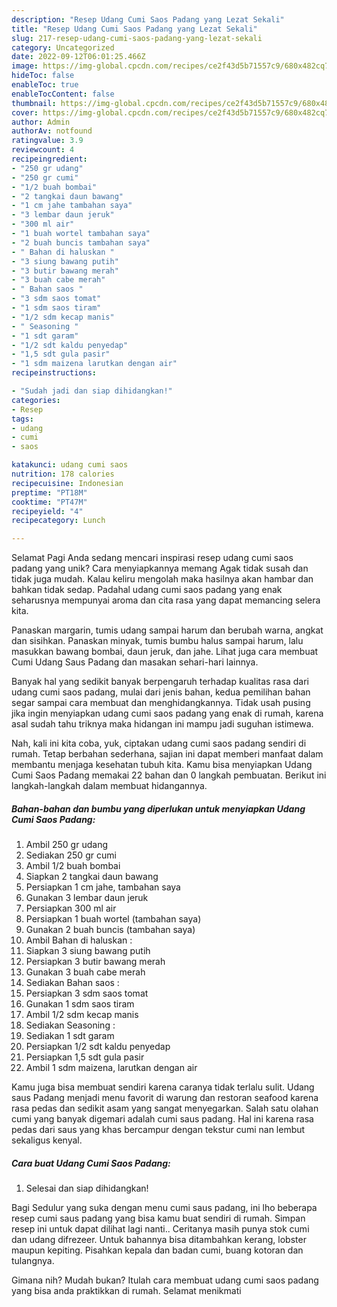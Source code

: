 ```yaml
---
description: "Resep Udang Cumi Saos Padang yang Lezat Sekali"
title: "Resep Udang Cumi Saos Padang yang Lezat Sekali"
slug: 217-resep-udang-cumi-saos-padang-yang-lezat-sekali
category: Uncategorized
date: 2022-09-12T06:01:25.466Z
image: https://img-global.cpcdn.com/recipes/ce2f43d5b71557c9/680x482cq70/udang-cumi-saos-padang-foto-resep-utama.jpg
hideToc: false
enableToc: true
enableTocContent: false
thumbnail: https://img-global.cpcdn.com/recipes/ce2f43d5b71557c9/680x482cq70/udang-cumi-saos-padang-foto-resep-utama.jpg
cover: https://img-global.cpcdn.com/recipes/ce2f43d5b71557c9/680x482cq70/udang-cumi-saos-padang-foto-resep-utama.jpg
author: Admin
authorAv: notfound
ratingvalue: 3.9
reviewcount: 4
recipeingredient:
- "250 gr udang"
- "250 gr cumi"
- "1/2 buah bombai"
- "2 tangkai daun bawang"
- "1 cm jahe tambahan saya"
- "3 lembar daun jeruk"
- "300 ml air"
- "1 buah wortel tambahan saya"
- "2 buah buncis tambahan saya"
- " Bahan di haluskan "
- "3 siung bawang putih"
- "3 butir bawang merah"
- "3 buah cabe merah"
- " Bahan saos "
- "3 sdm saos tomat"
- "1 sdm saos tiram"
- "1/2 sdm kecap manis"
- " Seasoning "
- "1 sdt garam"
- "1/2 sdt kaldu penyedap"
- "1,5 sdt gula pasir"
- "1 sdm maizena larutkan dengan air"
recipeinstructions:

- "Sudah jadi dan siap dihidangkan!"
categories:
- Resep
tags:
- udang
- cumi
- saos

katakunci: udang cumi saos 
nutrition: 178 calories
recipecuisine: Indonesian
preptime: "PT18M"
cooktime: "PT47M"
recipeyield: "4"
recipecategory: Lunch

---
```



Selamat Pagi Anda sedang mencari inspirasi resep udang cumi saos padang yang unik? Cara menyiapkannya memang Agak tidak susah dan tidak juga mudah. Kalau keliru mengolah maka hasilnya akan hambar dan bahkan tidak sedap. Padahal udang cumi saos padang yang enak seharusnya mempunyai aroma dan cita rasa yang dapat memancing selera kita.


Panaskan margarin, tumis udang sampai harum dan berubah warna, angkat dan sisihkan. Panaskan minyak, tumis bumbu halus sampai harum, lalu masukkan bawang bombai, daun jeruk, dan jahe. Lihat juga cara membuat Cumi Udang Saus Padang dan masakan sehari-hari lainnya.

Banyak hal yang sedikit banyak berpengaruh terhadap kualitas rasa dari udang cumi saos padang, mulai dari jenis bahan, kedua pemilihan bahan segar sampai cara membuat dan menghidangkannya. Tidak usah pusing jika ingin menyiapkan udang cumi saos padang yang enak di rumah, karena asal sudah tahu triknya maka hidangan ini mampu jadi suguhan istimewa.


Nah, kali ini kita coba, yuk, ciptakan udang cumi saos padang sendiri di rumah. Tetap berbahan sederhana, sajian ini dapat memberi manfaat dalam membantu menjaga kesehatan tubuh kita. Kamu bisa menyiapkan Udang Cumi Saos Padang memakai 22 bahan dan 0 langkah pembuatan. Berikut ini langkah-langkah dalam membuat hidangannya.

<!--inarticleads1-->

##### Bahan-bahan dan bumbu yang diperlukan untuk menyiapkan Udang Cumi Saos Padang:

1. Ambil 250 gr udang
1. Sediakan 250 gr cumi
1. Ambil 1/2 buah bombai
1. Siapkan 2 tangkai daun bawang
1. Persiapkan 1 cm jahe, tambahan saya
1. Gunakan 3 lembar daun jeruk
1. Persiapkan 300 ml air
1. Persiapkan 1 buah wortel (tambahan saya)
1. Gunakan 2 buah buncis (tambahan saya)
1. Ambil  Bahan di haluskan :
1. Siapkan 3 siung bawang putih
1. Persiapkan 3 butir bawang merah
1. Gunakan 3 buah cabe merah
1. Sediakan  Bahan saos :
1. Persiapkan 3 sdm saos tomat
1. Gunakan 1 sdm saos tiram
1. Ambil 1/2 sdm kecap manis
1. Sediakan  Seasoning :
1. Sediakan 1 sdt garam
1. Persiapkan 1/2 sdt kaldu penyedap
1. Persiapkan 1,5 sdt gula pasir
1. Ambil 1 sdm maizena, larutkan dengan air


Kamu juga bisa membuat sendiri karena caranya tidak terlalu sulit. Udang saus Padang menjadi menu favorit di warung dan restoran seafood karena rasa pedas dan sedikit asam yang sangat menyegarkan. Salah satu olahan cumi yang banyak digemari adalah cumi saus padang. Hal ini karena rasa pedas dari saus yang khas bercampur dengan tekstur cumi nan lembut sekaligus kenyal. 

<!--inarticleads2-->

##### Cara buat Udang Cumi Saos Padang:


1. Selesai dan siap dihidangkan!

Bagi Sedulur yang suka dengan menu cumi saus padang, ini lho beberapa resep cumi saus padang yang bisa kamu buat sendiri di rumah. Simpan resep ini untuk dapat dilihat lagi nanti.. Ceritanya masih punya stok cumi dan udang difrezeer. Untuk bahannya bisa ditambahkan kerang, lobster maupun kepiting. Pisahkan kepala dan badan cumi, buang kotoran dan tulangnya. 

Gimana nih? Mudah bukan? Itulah cara membuat udang cumi saos padang yang bisa anda praktikkan di rumah. Selamat menikmati

